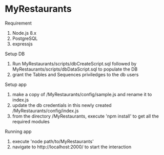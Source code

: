 # MyRestaurants  
  
Requirement  
  
1) Node.js 8.x  
2) PostgreSQL 
3) expressjs  
  
  
Setup DB  
1) Run MyRestaurants/scripts/dbCreateScript.sql followed by MyRestaurants/scripts/dbDataScript.sql to populate the DB  
2) grant the Tables and Sequences priviledges to the db users  
  
Setup app  
1) make a copy of /MyRestaurants/config/sample.js and rename it to index.js  
2) update the db credentials in this newly created /MyRestaurants/config/index.js  
2) from the directory /MyRestaurants, execute 'npm install' to get all the required modules  
  
Running app  
1) execute 'node path/to/MyRestaurants'  
2) navigate to http://localhost:2000/ to start the interaction  
